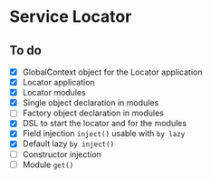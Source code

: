 # Service Locator

## To do

- [x] GlobalContext object for the Locator application
- [x] Locator application
- [x] Locator modules
- [x] Single object declaration in modules
- [ ] Factory object declaration in modules
- [x] DSL to start the locator and for the modules
- [x] Field injection `inject()` usable with `by lazy`
- [x] Default lazy `by inject()`
- [ ] Constructor injection
- [ ] Module `get()`
